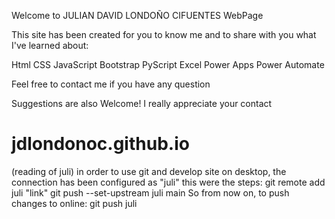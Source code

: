 Welcome to JULIAN DAVID LONDOÑO CIFUENTES WebPage

This site has been created for you to know me and to share with you what I've learned about:

Html
CSS
JavaScript
Bootstrap
PyScript
Excel
Power Apps
Power Automate

Feel free to contact me if you have any question

Suggestions are also Welcome! I really appreciate your contact 






# jdlondonoc.github.io
(reading of juli)
in order to use git and develop site on desktop, the connection has been configured as "juli"
this were the steps:
	git remote add juli "link"
	git push --set-upstream juli main
So from now on, to push changes to online:
	git push juli
